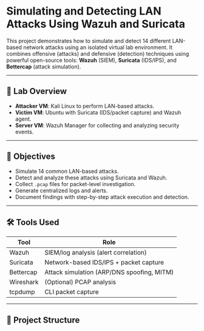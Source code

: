 # Simulating and Detecting LAN Attacks Using Wazuh and Suricata

This project demonstrates how to simulate and detect 14 different LAN-based network attacks using an isolated virtual lab environment. It combines offensive (attacks) and defensive (detection) techniques using powerful open-source tools: **Wazuh** (SIEM), **Suricata** (IDS/IPS), and **Bettercap** (attack simulation).

---

## 🧪 Lab Overview

- **Attacker VM**: Kali Linux  to perform LAN-based attacks.
- **Victim VM**: Ubuntu with Suricata (IDS/packet capture) and Wazuh agent.
- **Server VM**: Wazuh Manager for collecting and analyzing security events.

---

## 🎯 Objectives

- Simulate 14 common LAN-based attacks.
- Detect and analyze these attacks using Suricata and Wazuh.
- Collect `.pcap` files for packet-level investigation.
- Generate centralized logs and alerts.
- Document findings with step-by-step attack execution and detection.

---

## 🛠️ Tools Used

| Tool        | Role                                       |
|-------------|--------------------------------------------|
| Wazuh       | SIEM/log analysis (alert correlation)      |
| Suricata    | Network-based IDS/IPS + packet capture     |
| Bettercap   | Attack simulation (ARP/DNS spoofing, MITM) |
| Wireshark   | (Optional) PCAP analysis                   |
| tcpdump     | CLI packet capture                         |

---

## 📁 Project Structure

